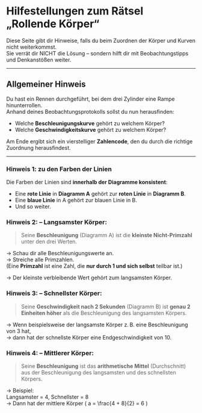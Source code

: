 #  Hilfestellungen zum Rätsel „Rollende Körper“

Diese Seite gibt dir Hinweise, falls du beim Zuordnen der Körper und Kurven nicht weiterkommst.  
Sie verrät dir NICHT die Lösung – sondern hilft dir mit Beobachtungstipps und Denkanstößen weiter.

---

##  Allgemeiner Hinweis

Du hast ein Rennen durchgeführt, bei dem drei Zylinder eine Rampe hinunterrollen.  
Anhand deines Beobachtungsprotokolls sollst du nun herausfinden:

- Welche **Beschleunigungskurve** gehört zu welchem Körper?
- Welche **Geschwindigkeitskurve** gehört zu welchem Körper?

Am Ende ergibt sich ein vierstelliger **Zahlencode**, den du durch die richtige Zuordnung herausfindest.

---


###  Hinweis 1: zu den Farben der Linien

Die Farben der Linien sind **innerhalb der Diagramme konsistent**:

- Eine **rote Linie** in **Diagramm A** gehört zur **roten Linie** in **Diagramm B**.
- Eine **blaue Linie** in A gehört zur blauen Linie in B.
- Und so weiter.


###  Hinweis 2: – Langsamster Körper:

> Seine **Beschleunigung** (Diagramm A) ist die **kleinste Nicht-Primzahl** unter den drei Werten.

→ Schau dir alle Beschleunigungswerte an.  
→ Streiche alle Primzahlen.  
(Eine **Primzahl** ist eine Zahl, die **nur durch 1 und sich selbst** teilbar ist.)

→ Der kleinste verbleibende Wert gehört zum langsamsten Körper.


###  Hinweis 3: – Schnellster Körper:

> Seine **Geschwindigkeit nach 2 Sekunden** (Diagramm B) ist **genau 2 Einheiten höher** als die Beschleunigung des langsamsten Körpers.

→ Wenn beispielsweise der langsamste Körper z. B. eine Beschleunigung von 3 hat,  
→ dann hat der schnellste Körper eine Endgeschwindigkeit von 10.




###  Hinweis 4:  – Mittlerer Körper:

> Seine **Beschleunigung** ist das **arithmetische Mittel** (Durchschnitt)  
> aus der Beschleunigung des langsamsten und des schnellsten Körpers.

→ Beispiel:  
Langsamster = 4, Schnellster = 8  
→ Dann hat der mittlere Körper \( a = \frac{4 + 8}{2} = 6 \)
